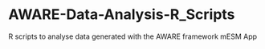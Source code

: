 # AWARE-Data-Analysis-R_Scripts
R scripts to analyse data generated with the AWARE framework mESM App
